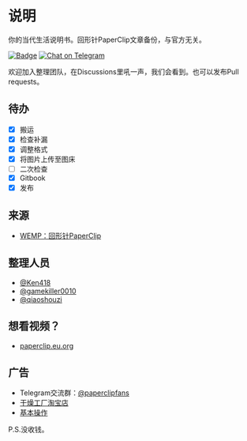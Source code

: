 # 说明
你的当代生活说明书。回形针PaperClip文章备份，与官方无关。

[![Badge](https://img.shields.io/badge/link-paperclip.eu.org-%23FF4D5B.svg)](https://paperclip.eu.org) [![Chat on Telegram](https://img.shields.io/badge/Chat%20on-Telegram-brightgreen.svg)](https://t.me/paperclipfans)

欢迎加入整理团队，在Discussions里吼一声，我们会看到。也可以发布Pull requests。

## 待办

- [x] 搬运
- [x] 检查补漏
- [x] 调整格式
- [x] 将图片上传至图床
- [ ] 二次检查
- [x] Gitbook
- [x] 发布

## 来源

- [WEMP：回形针PaperClip](https://wemp.app/accounts/1d9ae7b3-ca58-4370-bd6a-9dd318e8c83a)

## 整理人员
- [@Ken418](https://github.com/Ken418)
- [@gamekiller0010](https://github.com/gamekiller0010)
- [@qiaoshouzi](https://github.com/qiaoshouzi)

## 想看视频？

- [paperclip.eu.org](https://paperclip.eu.org)

## 广告

- Telegram交流群：[@paperclipfans](https://t.me/paperclipfans)
- [干燥工厂淘宝店](https://shop362189133.taobao.com)
- [基本操作](https://jibencaozuo.com)

P.S.没收钱。
